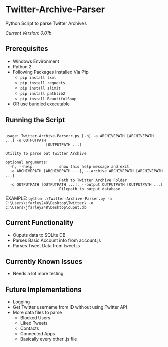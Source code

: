 # Twitter-Archive-Parser


Python Script to parse Twitter Archives

*Current Version: 0.01b* 

## Prerequisites
* Windows Environment
* Python 2
* Following Packages Installed Via Pip
  * `pip install lxml`
  * `pip install requests`
  * `pip install slimit`
  * `pip install pathlib2`
  * `pip install BeautifulSoup`
* OR use bundled executable

## Running the Script
```

usage: Twitter-Archive-Parserr.py [-h] -a ARCHIVEPATH [ARCHIVEPATH ...] -o OUTPUTPATH
                  [OUTPUTPATH ...]

Utility to parse out Twitter Archive

optional arguments:
  -h, --help            show this help message and exit
  -a ARCHIVEPATH [ARCHIVEPATH ...], --archive ARCHIVEPATH [ARCHIVEPATH ...]
                        Path to Twitter Archive Folder
  -o OUTPUTPATH [OUTPUTPATH ...], --output OUTPUTPATH [OUTPUTPATH ...]
                        Filepath to output database
```

EXAMPLE: `python .\Twitter-Archive-Parser.py -a C:\Users\jfarley248\Desktop\Twitter\ -o C:\Users\jfarley248\Desktop\ouput.db`

## Current Functionality
* Ouputs data to SQLite DB
* Parses Basic Account info from account.js
* Parses Tweet Data from tweet.js

## Currently Known Issues
* Needs a lot more testing

## Future Implementations
* Logging
* Get Twitter username from ID without using Twitter API
* More data files to parse
  * Blocked Users
  * Liked Tweets
  * Contacts
  * Connected Apps
  * Basically every other .js file
 
